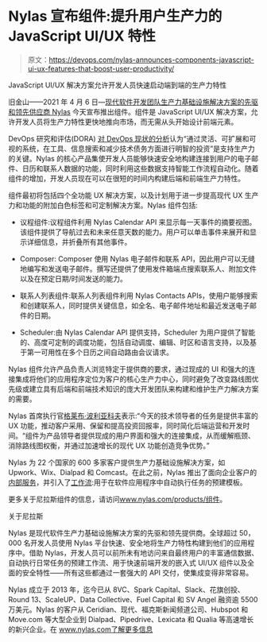 # Nylas 宣布组件:提升用户生产力的 JavaScript UI/UX 特性

> 原文：<https://devops.com/nylas-announces-components-javascript-ui-ux-features-that-boost-user-productivity/>

JavaScript UI/UX 解决方案允许开发人员快速启动端到端的生产力特性

旧金山——2021 年 4 月 6 日—[现代软件开发团队生产力基础设施解决方案的先驱和领先供应商 Nylas](https://www.nylas.com/) 今天宣布推出组件。组件是 JavaScript UI/UX 解决方案，允许开发人员将生产力特性更快地推向市场，而无需从头开始设计前端元素。

DevOps 研究和评估(DORA) [对 DevOps 现状的分析](https://cloud.google.com/devops/state-of-devops)认为“通过灵活、可扩展和可视的系统，在工具、信息搜索和减少技术债务方面进行明智的投资”是支持生产力的关键。Nylas 的核心产品集使开发人员能够快速安全地构建连接到用户的电子邮件、日历和联系人数据的功能，同时利用这些数据支持智能工作流程自动化。随着组件的增加，开发人员现在可以在很短的时间内构建后端和前端生产力特性。

组件最初将包括四个全功能 UX 解决方案，以及计划用于进一步提高现代 UX 生产力和功能的附加白色标签和可定制解决方案。Nylas 组件包括:

*   议程组件:议程组件利用 Nylas Calendar API 来显示每一天事件的摘要视图。该组件提供了导航过去和未来任意天数的能力。用户可以单击事件来展开和显示详细信息，并折叠所有其他事件。

*   Composer: Composer 使用 Nylas 电子邮件和联系 API，因此用户可以无缝地编写和发送电子邮件。撰写还提供了使用发件箱端点搜索联系人、附加文件以及在预定日期/时间发送的能力。

*   联系人列表组件:联系人列表组件利用 Nylas Contacts APIs，使用户能够搜索和创建联系人，同时提供关键信息，如全名、电子邮件地址和最近发送电子邮件的日期。

*   Scheduler:由 Nylas Calendar API 提供支持，Scheduler 为用户提供了智能的、高度可定制的调度功能，包括自动调度、编辑、时区和语言支持，以及基于第一可用性在多个日历之间自动路由会议请求。

Nylas 组件允许产品负责人浏览特定于提供商的要求，通过现成的 UI 和强大的连接集成将他们的应用程序定位为客户的核心生产力中心，同时避免了改变路线图优先级或建立具有后端和前端技术知识的庞大开发团队来构建和维护生产力解决方案的需要。

Nylas 首席执行官[格莱布·波利亚科夫](https://www.linkedin.com/in/gpolyakov)表示:“今天的技术领导者的任务是提供丰富的 UX 功能，推动客户采用、保留和提高投资回报率，同时简化后端运营和开发时间。“组件为产品领导者提供现成的用户界面和强大的连接集成，从而缓解瓶颈、消除路线图权衡，并通过加速增长的现代 UX 功能创造竞争优势。”

Nylas 为 22 个国家的 600 多家客户提供生产力基础设施解决方案，如 Upwork、Wix、Dialpad 和 Comcast。在此之前，Nylas 推出了面向企业客户的[内部服务](https://www.nylas.com/blog/nylas-on-prem)，并引入了[工作流](https://www.nylas.com/products/workflows/):用于在软件应用程序中自动执行任务的预建模板。

更多关于尼拉斯组件的信息，请访问[www.nylas.com/products/<wbr>组件](https://www.nylas.com/products/components)。

关于尼拉斯

Nylas 是现代软件生产力基础设施解决方案的先驱和领先提供商。全球超过 50，000 名开发人员使用 Nylas 平台快速、安全地将生产力特性构建到他们的应用程序中。借助 Nylas，开发人员可以前所未有地访问来自最终用户的丰富通信数据、自动执行日常任务的预建工作流、用于快速前端开发的嵌入式 UI/UX 组件以及全面的安全特性——所有这些都通过一套强大的 API 交付，使集成变得非常容易。

 Nylas 成立于 2013 年，迄今已从 8VC、Spark Capital、Slack、花旗创投、Round 13、ScaleUP、Data Collective、Fuel Capital 和 SV Angel 融资逾 5500 万美元。Nylas 的客户从 Ceridian、现代、福克斯新闻频道公司、Hubspot 和 Move.com 等大型企业到 Dialpad、Pipedrive、Lexicata 和 Qualia 等高速增长的新兴企业。在 www.nylas.com了解更多信息

![](img/bc0539402fec9761baba904f0ca82096.png)